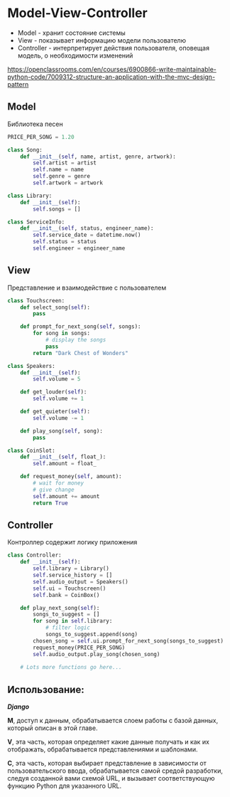 # Model-View-Controller

* Model - хранит состояние системы
* View - показывает информацию модели пользователю
* Controller - интерпретирует действия пользователя, оповещая модель, о необходимости изменений

https://openclassrooms.com/en/courses/6900866-write-maintainable-python-code/7009312-structure-an-application-with-the-mvc-design-pattern

## Model

Библиотека песен

```python
PRICE_PER_SONG = 1.20

class Song:
    def __init__(self, name, artist, genre, artwork):
        self.artist = artist
        self.name = name
        self.genre = genre
        self.artwork = artwork

class Library:
    def __init__(self):
        self.songs = []

class ServiceInfo:
    def __init__(self, status, engineer_name):
        self.service_date = datetime.now()
        self.status = status
        self.engineer = engineer_name
```

## View

Представление и взаимодействие с пользователем

```python
class Touchscreen:
    def select_song(self):
        pass

    def prompt_for_next_song(self, songs):
        for song in songs:
            # display the songs
            pass
        return "Dark Chest of Wonders"

class Speakers:
    def __init__(self):
        self.volume = 5

    def get_louder(self):
        self.volume += 1

    def get_quieter(self):
        self.volume -= 1

    def play_song(self, song):
        pass

class CoinSlot:
    def __init__(self, float_):
        self.amount = float_

    def request_money(self, amount):
        # wait for money
        # give change
        self.amount += amount
        return True
```

## Controller

Контроллер содержит логику приложения

```python
class Controller:
    def __init__(self):
        self.library = Library()
        self.service_history = []
        self.audio_output = Speakers()
        self.ui = Touchscreen()
        self.bank = CoinBox()

    def play_next_song(self):
        songs_to_suggest = []
        for song in self.library:
            # filter logic
            songs_to_suggest.append(song)
        chosen_song = self.ui.prompt_for_next_song(songs_to_suggest)
        request_money(PRICE_PER_SONG)
        self.audio_output.play_song(chosen_song)
     
    # Lots more functions go here...
```


## Использование:

___Django___

__M__, доступ к данным, обрабатывается слоем работы с базой данных, который описан в этой главе.

__V__, эта часть, которая определяет какие данные получать и как их отображать, обрабатывается представлениями и шаблонами.

__C__, эта часть, которая выбирает представление в зависимости от пользовательского ввода, обрабатывается самой средой разработки, следуя созданной вами схемой URL, и вызывает соответствующую функцию Python для указанного URL. 
